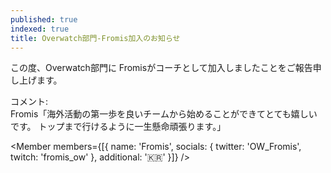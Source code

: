 ```yaml
---
published: true
indexed: true
title: Overwatch部門-Fromis加入のお知らせ
---
```


<script>
	import Member from '$lib/components/news/util/Member.svelte';
</script>

この度、Overwatch部門に Fromisがコーチとして加入しましたことをご報告申し上げます。

コメント:  
Fromis「海外活動の第一歩を良いチームから始めることができてとても嬉しいです。
トップまで行けるように一生懸命頑張ります。」

<Member members={[{
	name: 'Fromis',
	socials: {
		twitter: 'OW_Fromis',
		twitch: 'fromis_ow'
	},
	additional: '🇰🇷'
}]} />
